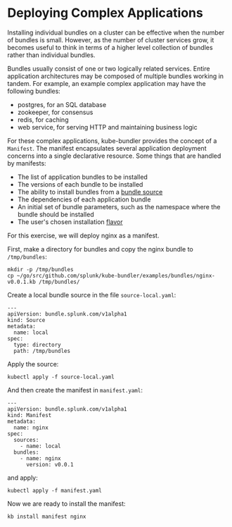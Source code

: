 # Deploying Complex Applications

Installing individual bundles on a cluster can be effective when the number of bundles is small. However, as the number of cluster services grow, it becomes useful to think in terms of a higher level collection of bundles rather than individual bundles.

Bundles usually consist of one or two logically related services. Entire application architectures may be composed of multiple bundles working in tandem. For example, an example complex application may have the following bundles:

* postgres, for an SQL database
* zookeeper, for consensus
* redis, for caching
* web service, for serving HTTP and maintaining business logic

For these complex applications, kube-bundler provides the concept of a `Manifest`. The manifest encapsulates several application deployment concerns into a single declarative resource. Some things that are handled by manifests:

* The list of application bundles to be installed
* The versions of each bundle to be installed
* The ability to install bundles from a [bundle source](other/bundle-sources.md)
* The dependencies of each application bundle
* An initial set of bundle parameters, such as the namespace where the bundle should be installed
* The user's chosen installation [flavor](other/flavors.md)

For this exercise, we will deploy nginx as a manifest.

First, make a directory for bundles and copy the nginx bundle to `/tmp/bundles`:

```
mkdir -p /tmp/bundles
cp ~/go/src/github.com/splunk/kube-bundler/examples/bundles/nginx-v0.0.1.kb /tmp/bundles/
```

Create a local bundle source in the file `source-local.yaml`:

```
---
apiVersion: bundle.splunk.com/v1alpha1
kind: Source
metadata:
  name: local
spec:
  type: directory
  path: /tmp/bundles
```

Apply the source:

```
kubectl apply -f source-local.yaml
```

And then create the manifest in `manifest.yaml`:

```
---
apiVersion: bundle.splunk.com/v1alpha1
kind: Manifest
metadata:
  name: nginx
spec:
  sources:
    - name: local
  bundles:
    - name: nginx
      version: v0.0.1
```

and apply:

```
kubectl apply -f manifest.yaml
```

Now we are ready to install the manifest:

```
kb install manifest nginx
```

